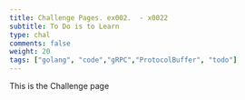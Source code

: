 ```yaml
---
title: Challenge Pages. ex002.  - x0022
subtitle: To Do is to Learn
type: chal
comments: false
weight: 20
tags: ["golang", "code","gRPC","ProtocolBuffer", "todo"]
---
```

This is the Challenge page
